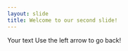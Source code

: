 ```yaml
--- 
layout: slide
title: Welcome to our second slide! 
--- 
```

Your text 
Use the left arrow to go back!
